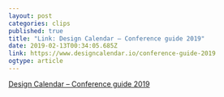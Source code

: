 ```yaml
---
layout: post 
categories: clips 
published: true 
title: "Link: Design Calendar – Conference guide 2019" 
date: 2019-02-13T00:34:05.685Z 
link: https://www.designcalendar.io/conference-guide-2019 
ogtype: article 
---
```

[ Design Calendar – Conference guide 2019 ]( https://www.designcalendar.io/conference-guide-2019 ) 
